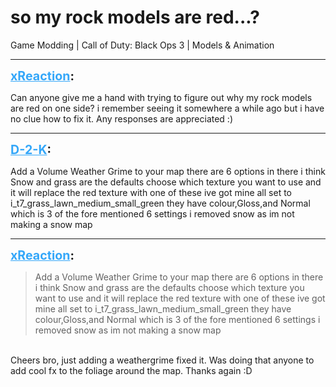 # so my rock models are red...?
Game Modding | Call of Duty: Black Ops 3 | Models & Animation

---
<strong style="font-size: 1.4em;"><span style="text-decoration: underline;text-decoration-color: #34a7f9;"><span style="color:#34a7f9;">xReaction</span></span>:</strong>

<p>Can anyone give me a hand with trying to figure out why my rock models are red on one side? i remember seeing it somewhere a while ago but i have no clue how to fix it. Any responses are appreciated :)</p>

---
<strong style="font-size: 1.4em;"><span style="text-decoration: underline;text-decoration-color: #34a7f9;"><span style="color:#34a7f9;">D-2-K</span></span>:</strong>

<p>Add a Volume Weather Grime to your map there are 6 options in  there i think Snow and grass are the defaults choose which texture you want to use and it will replace the red texture with one of these ive got mine all set to i_t7_grass_lawn_medium_small_green they have colour,Gloss,and Normal which is 3 of the fore mentioned 6 settings i removed snow as im not making a snow map</p>

---
<strong style="font-size: 1.4em;"><span style="text-decoration: underline;text-decoration-color: #34a7f9;"><span style="color:#34a7f9;">xReaction</span></span>:</strong>

<p><blockquote>Add a Volume Weather Grime to your map there are 6 options in  there i think Snow and grass are the defaults choose which texture you want to use and it will replace the red texture with one of these ive got mine all set to i_t7_grass_lawn_medium_small_green they have colour,Gloss,and Normal which is 3 of the fore mentioned 6 settings i removed snow as im not making a snow map<br /></blockquote><br />Cheers bro, just adding a weathergrime fixed it. Was doing that anyone to add cool fx to the foliage around the map. Thanks again :D</p>
